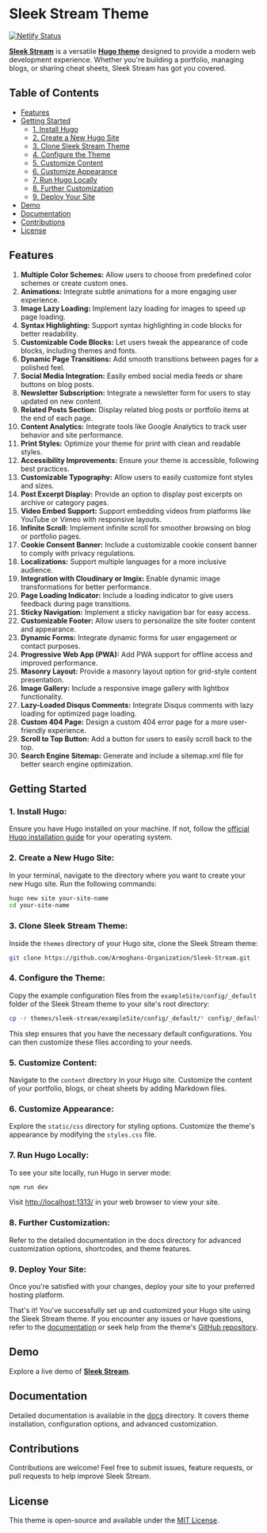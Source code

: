 # Sleek Stream Theme

[![Netlify Status](https://api.netlify.com/api/v1/badges/c5f1a299-e079-4f43-a6f1-c2a7cdfd7f9f/deploy-status)](https://app.netlify.com/sites/sleekstream/deploys)

**[Sleek Stream](https://github.com/Armoghans-Organization/Sleek-Stream.git)** is a versatile **[Hugo theme](https://gohugo.io/getting-started/installing/)**  designed to provide a modern web development experience. Whether you're building a portfolio, managing blogs, or sharing cheat sheets, Sleek Stream has got you covered.

## Table of Contents

- [Features](#features)
- [Getting Started](#getting-started)
  - [1. Install Hugo](#1-install-hugo)
  - [2. Create a New Hugo Site](#2-create-a-new-hugo-site)
  - [3. Clone Sleek Stream Theme](#3-clone-sleek-stream-theme)
  - [4. Configure the Theme](#4-configure-the-theme)
  - [5. Customize Content](#5-customize-content)
  - [6. Customize Appearance](#6-customize-appearance)
  - [7. Run Hugo Locally](#7-run-hugo-locally)
  - [8. Further Customization](#8-further-customization)
  - [9. Deploy Your Site](#9-deploy-your-site)
- [Demo](#demo)
- [Documentation](#documentation)
- [Contributions](#contributions)
- [License](#license)

## Features

1. **Multiple Color Schemes:** Allow users to choose from predefined color schemes or create custom ones.
2. **Animations:** Integrate subtle animations for a more engaging user experience.
3. **Image Lazy Loading:** Implement lazy loading for images to speed up page loading.
4. **Syntax Highlighting:** Support syntax highlighting in code blocks for better readability.
5. **Customizable Code Blocks:** Let users tweak the appearance of code blocks, including themes and fonts.
6. **Dynamic Page Transitions:** Add smooth transitions between pages for a polished feel.
7. **Social Media Integration:** Easily embed social media feeds or share buttons on blog posts.
8. **Newsletter Subscription:** Integrate a newsletter form for users to stay updated on new content.
9. **Related Posts Section:** Display related blog posts or portfolio items at the end of each page.
10. **Content Analytics:** Integrate tools like Google Analytics to track user behavior and site performance.
11. **Print Styles:** Optimize your theme for print with clean and readable styles.
12. **Accessibility Improvements:** Ensure your theme is accessible, following best practices.
13. **Customizable Typography:** Allow users to easily customize font styles and sizes.
14. **Post Excerpt Display:** Provide an option to display post excerpts on archive or category pages.
15. **Video Embed Support:** Support embedding videos from platforms like YouTube or Vimeo with responsive layouts.
16. **Infinite Scroll:** Implement infinite scroll for smoother browsing on blog or portfolio pages.
17. **Cookie Consent Banner:** Include a customizable cookie consent banner to comply with privacy regulations.
18. **Localizations:** Support multiple languages for a more inclusive audience.
19. **Integration with Cloudinary or Imgix:** Enable dynamic image transformations for better performance.
20. **Page Loading Indicator:** Include a loading indicator to give users feedback during page transitions.
21. **Sticky Navigation:** Implement a sticky navigation bar for easy access.
22. **Customizable Footer:** Allow users to personalize the site footer content and appearance.
23. **Dynamic Forms:** Integrate dynamic forms for user engagement or contact purposes.
24. **Progressive Web App (PWA):** Add PWA support for offline access and improved performance.
25. **Masonry Layout:** Provide a masonry layout option for grid-style content presentation.
26. **Image Gallery:** Include a responsive image gallery with lightbox functionality.
27. **Lazy-Loaded Disqus Comments:** Integrate Disqus comments with lazy loading for optimized page loading.
28. **Custom 404 Page:** Design a custom 404 error page for a more user-friendly experience.
29. **Scroll to Top Button:** Add a button for users to easily scroll back to the top.
30. **Search Engine Sitemap:** Generate and include a sitemap.xml file for better search engine optimization.

## Getting Started

### 1. Install Hugo:

Ensure you have Hugo installed on your machine. If not, follow the [official Hugo installation guide](https://gohugo.io/getting-started/installing/) for your operating system.

### 2. Create a New Hugo Site:

In your terminal, navigate to the directory where you want to create your new Hugo site. Run the following commands:

```bash
hugo new site your-site-name
cd your-site-name
```

### 3. Clone Sleek Stream Theme:
Inside the ``themes`` directory of your Hugo site, clone the Sleek Stream theme:
```bash
git clone https://github.com/Armoghans-Organization/Sleek-Stream.git
```
### 4. Configure the Theme:
Copy the example configuration files from the ``exampleSite/config/_default`` folder of the Sleek Stream theme to your site's root directory:
```bash
cp -r themes/sleek-stream/exampleSite/config/_default/* config/_default/
```
This step ensures that you have the necessary default configurations. You can then customize these files according to your needs.

### 5. Customize Content:
Navigate to the ``content`` directory in your Hugo site. Customize the content of your portfolio, blogs, or cheat sheets by adding Markdown files.

### 6. Customize Appearance:
Explore the ``static/css`` directory for styling options. Customize the theme's appearance by modifying the ``styles.css`` file.

### 7. Run Hugo Locally:
To see your site locally, run Hugo in server mode:
```bash
npm run dev
```
Visit [http://localhost:1313/](http://localhost:1313/) in your web browser to view your site.

### 8. Further Customization:
Refer to the detailed documentation in the docs directory for advanced customization options, shortcodes, and theme features.

### 9. Deploy Your Site:
Once you're satisfied with your changes, deploy your site to your preferred hosting platform.

That's it! You've successfully set up and customized your Hugo site using the Sleek Stream theme. If you encounter any issues or have questions, refer to the [documentation](https://sleekstream.netlify.app/docs) or seek help from the theme's [GitHub repository](https://github.com/Armoghans-Organization/Sleek-Stream.git).

## Demo

Explore a live demo of [**Sleek Stream**](https://sleekstream.netlify.app).

## Documentation

Detailed documentation is available in the [docs](https://sleekstream.netlify.app/docs) directory. It covers theme installation, configuration options, and advanced customization.

## Contributions

Contributions are welcome! Feel free to submit issues, feature requests, or pull requests to help improve Sleek Stream.

## License

This theme is open-source and available under the [MIT License](LICENSE).
